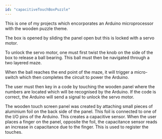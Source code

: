 ```yaml
---
id: "capacitiveTouchBoxPuzzle"
---
```


This is one of my projects which encorporates an Arduino microprocessor with the wooden puzzle theme.

The box is opened by sliding the panel open but this is locked with a servo motor.

To unlock the servo motor, one must first twist the knob on the side of the box to release a ball bearing. This ball must then be navigated through a two layered maze.

When the ball reaches the end point of the maze, it will trigger a micro-switch which then completes the circuit to power the Arduino.

The user must then key in a code by touching the wooden panel where the numbers are located which will be recognised by the Arduino. If the code is correct, the Arduino will send a signal to unlock the servo motor.

The wooden touch screen panel was created by attaching small pieces of aluminium foil on the back side of the panel. This foil is connected to one of the I/O pins of the Arduino. This creates a capacitive sensor. When the user places a finger on the panel, opposite the foil, the capacitance sensor reads an increase in capacitance due to the finger. This is used to register the touches.
